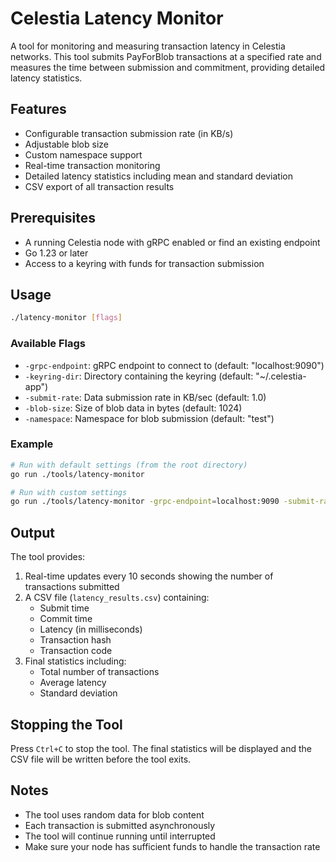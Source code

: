# Celestia Latency Monitor

A tool for monitoring and measuring transaction latency in Celestia networks. This tool submits PayForBlob transactions at a specified rate and measures the time between submission and commitment, providing detailed latency statistics.

## Features

- Configurable transaction submission rate (in KB/s)
- Adjustable blob size
- Custom namespace support
- Real-time transaction monitoring
- Detailed latency statistics including mean and standard deviation
- CSV export of all transaction results

## Prerequisites

- A running Celestia node with gRPC enabled or find an existing endpoint
- Go 1.23 or later
- Access to a keyring with funds for transaction submission

## Usage

```bash
./latency-monitor [flags]
```

### Available Flags

- `-grpc-endpoint`: gRPC endpoint to connect to (default: "localhost:9090")
- `-keyring-dir`: Directory containing the keyring (default: "~/.celestia-app")
- `-submit-rate`: Data submission rate in KB/sec (default: 1.0)
- `-blob-size`: Size of blob data in bytes (default: 1024)
- `-namespace`: Namespace for blob submission (default: "test")

### Example

```bash
# Run with default settings (from the root directory)
go run ./tools/latency-monitor

# Run with custom settings
go run ./tools/latency-monitor -grpc-endpoint=localhost:9090 -submit-rate=2.0 -blob-size=2048 -namespace=custom
```

## Output

The tool provides:

1. Real-time updates every 10 seconds showing the number of transactions submitted
2. A CSV file (`latency_results.csv`) containing:
   - Submit time
   - Commit time
   - Latency (in milliseconds)
   - Transaction hash
   - Transaction code
3. Final statistics including:
   - Total number of transactions
   - Average latency
   - Standard deviation

## Stopping the Tool

Press `Ctrl+C` to stop the tool. The final statistics will be displayed and the CSV file will be written before the tool exits.

## Notes

- The tool uses random data for blob content
- Each transaction is submitted asynchronously
- The tool will continue running until interrupted
- Make sure your node has sufficient funds to handle the transaction rate
